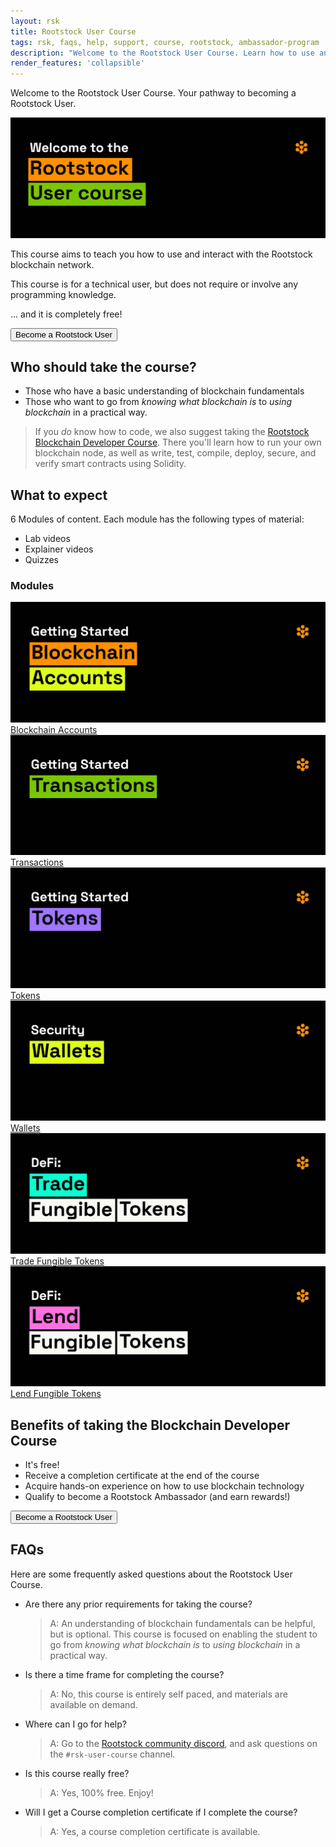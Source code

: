 ```yaml
---
layout: rsk
title: Rootstock User Course
tags: rsk, faqs, help, support, course, rootstock, ambassador-program
description: "Welcome to the Rootstock User Course. Learn how to use and interact with the Rootstock blockchain network!"
render_features: 'collapsible'
---
```


Welcome to the Rootstock User Course.
Your pathway to becoming a Rootstock User.

![blockchain-developer-banner](/assets/img/courses/user-course-modules/welcome.jpg)

This course aims to teach you how to use and interact with the Rootstock blockchain network.

This course is for a technical user, but does not require or involve any programming knowledge.

... and it is completely free!

<a href="https://rsk.thinkific.com/courses/blockchain-user/" target="_blank">
  <button class="orange-button">Become a Rootstock User</button>
</a>

## Who should take the course?

* Those who have a basic understanding of blockchain fundamentals
* Those who want to go from *knowing what blockchain is* to *using blockchain* in a practical way.

> If you *do* know how to code, we also suggest taking the
> [Rootstock Blockchain Developer Course](https://rsk.thinkific.com/courses/blockchain-developer/).
> There you'll learn how to run your own blockchain node, as well as
> write, test, compile, deploy, secure, and verify smart contracts using Solidity.

## What to expect

6 Modules of content.
Each module has the following types of material:

* Lab videos
* Explainer videos
* Quizzes

### Modules

<div class="owl-carousel owl-theme">
   <div class="item">
      <a href="https://rsk.thinkific.com/courses/blockchain-user/" target="blank">
      <img src="/assets/img/courses/user-course-modules/blockchain_accounts.jpg" alt="moduleOne">
      <a class="module-name" href="https://rsk.thinkific.com/courses/blockchain-user/" target="blank">Blockchain Accounts</a>
      </a>
   </div>
   <div class="item">
      <a href="https://rsk.thinkific.com/courses/blockchain-user/" target="blank">
      <img src="/assets/img/courses/user-course-modules/transaction.jpg" alt="moduleTwo">
      <a class="module-name" href="https://rsk.thinkific.com/courses/blockchain-user/" target="blank">Transactions</a>
      </a>
   </div>
   <div class="item">
      <a href="https://rsk.thinkific.com/courses/blockchain-user/" target="blank">
      <img src="/assets/img/courses/user-course-modules/getting_tokens.jpg" alt="moduleThree">
      <a class="module-name" href="https://rsk.thinkific.com/courses/blockchain-user/" target="blank">Tokens</a>
      </a>
   </div>
   <div class="item">
      <a href="https://rsk.thinkific.com/courses/blockchain-user/" target="blank">
      <img src="/assets/img/courses/user-course-modules/security_wallets.jpg" alt="moduleFour">
      <a class="module-name" href="https://rsk.thinkific.com/courses/blockchain-user/" target="blank">Wallets</a>
      </a>
   </div>
   <div class="item">
      <a href="https://rsk.thinkific.com/courses/blockchain-user/" target="blank">
      <img src="/assets/img/courses/user-course-modules/trade_fungible_tokens.jpg" alt="moduleFive">
      <a class="module-name" href="https://rsk.thinkific.com/courses/blockchain-user/" target="blank">Trade Fungible Tokens</a>
      </a>
   </div>
   <div class="item">
      <a href="https://rsk.thinkific.com/courses/blockchain-user/" target="blank">
      <img src="/assets/img/courses/user-course-modules/lend_fungible_tokens.jpg" alt="moduleSix">
      <a class="module-name" href="https://rsk.thinkific.com/courses/blockchain-user/" target="blank">Lend Fungible Tokens</a>
      </a>
   </div>
</div>

## Benefits of taking the Blockchain Developer Course

* It's free!
* Receive a completion certificate at the end of the course
* Acquire hands-on experience on how to use blockchain technology
* Qualify to become a Rootstock Ambassador (and earn rewards!)

<a href="https://rsk.thinkific.com/courses/blockchain-user/" target="_blank">
  <button class="orange-button">Become a Rootstock User</button>
</a>

## FAQs

Here are some frequently asked questions about the
Rootstock User Course.

[](#top "collapsible")
- Are there any prior requirements for taking the course?
  > A: 
  > An understanding of blockchain fundamentals can be helpful, but is optional.
  > This course is focused on enabling the student to go from *knowing what blockchain is* to *using 
  > blockchain* in a practical way.
- Is there a time frame for completing the course? 
  > A:
  > No, this course is entirely self paced, and materials are available on demand.
- Where can I go for help?
  > A:
  > Go to the [Rootstock community discord](https://rootstock.io/discord),
  > and ask questions on the `#rsk-user-course` channel.
- Is this course really free?
  > A:
  > Yes, 100% free. Enjoy!
- Will I get a Course completion certificate if I complete the course?
  > A: 
  > Yes, a course completion certificate is available.